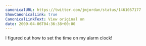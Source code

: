 ```yaml
---
canonicalURL: https://twitter.com/jmjordan/status/1461057177
ShowCanonicalLink: true
CanonicalLinkText: View original on
date: 2009-04-06T04:36:38+00:00
---
```

I figured out how to set the time on my alarm clock!